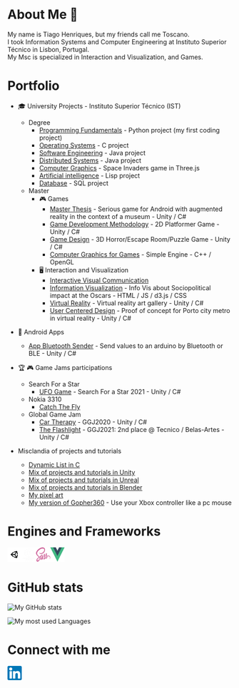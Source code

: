 # About Me :wave:

My name is Tiago Henriques, but my friends call me Toscano.\
I took Information Systems and Computer Engineering at Instituto Superior Técnico in Lisbon, Portugal.\
My Msc is specialized in Interaction and Visualization, and Games. 

# Portfolio

* :mortar_board: University Projects - Instituto Superior Técnico (IST) 
  * Degree 
    * [Programming Fundamentals](https://github.com/Toscan0/IST-FP) - Python project (my first coding project)
    * [Operating Systems](https://github.com/Toscan0/IST-SO) - C project
    * [Software Engineering](https://github.com/Toscan0/IST-ES) - Java project
    * [Distributed Systems](https://github.com/Toscan0/IST-SD) - Java project
    * [Computer Graphics](https://github.com/Toscan0/IST-CG) - Space Invaders game in Three.js
    * [Artificial intelligence](https://github.com/Toscan0/IST-IA) - Lisp project
    * [Database](https://github.com/Toscan0/IST-BD) - SQL project
  * Master
    * :video_game: Games
      * [Master Thesis](https://github.com/Toscan0/IST-Thesis-FaradayMuseum) - Serious game for Android with augmented reality in the context of a museum - Unity / C# 
      * [Game Development Methodology](https://github.com/Toscan0/IST-MDJ) - 2D Platformer Game - Unity / C#
      * [Game Design](https://github.com/Toscan0/IST-DDJ) - 3D Horror/Escape Room/Puzzle Game - Unity / C#
      * [Computer Graphics for Games](https://github.com/Toscan0/IST-CGJ) - Simple Engine - C++ / OpenGL
    * :desktop_computer: Interaction and Visualization
       * [Interactive Visual Communication](https://github.com/Toscan0/IST-CVI)
       * [Information Visualization](https://github.com/Toscan0/IST-VI) - Info Vis about Sociopolitical impact at the Oscars - HTML / JS / d3.js / CSS
       * [Virtual Reality](https://github.com/Toscan0/IST-RV) - Virtual reality art gallery  - Unity / C#
       * [User Centered Design](https://github.com/Toscan0/IST-CCU) - Proof of concept for Porto city metro in virtual reality - Unity / C#
 

* :iphone: Android Apps 
  * [App Bluetooth Sender](https://github.com/Toscan0/Car_leds) - Send values to an arduino by Bluetooth or BLE - Unity / C#

    
* :trophy: :video_game: Game Jams participations
  * Search For a Star
    * [UFO Game](https://github.com/Toscan0/Search-For-A-Star-2021) - Search For a Star 2021 - Unity / C#
  * Nokia 3310 
    * [Catch The Fly](https://github.com/Toscan0/Nokia-3310-2021)
  * Global Game Jam
    * [Car Therapy](https://github.com/Toscan0/GGJ2020) - GGJ2020 - Unity / C#
    * [The Flashlight](https://github.com/Toscan0/GGJ2021) - GGJ2021: 2nd place @ Tecnico / Belas-Artes  - Unity / C#
 

* Misclandia of projects and tutorials
  * [Dynamic List in C](https://github.com/Toscan0/Dynamic-List-C)
  * [Mix of projects and tutorials in Unity](https://github.com/Toscan0/Unity-Misc)
  * [Mix of projects and tutorials in Unreal](https://github.com/Toscan0/Unreal-Engine-4-misc)
  * [Mix of projects and tutorials in Blender](https://github.com/Toscan0/Blender-Misc)
  * [My pixel art](https://github.com/Toscan0/Pixel-Art)
  * [My version of Gopher360](https://github.com/Toscan0/Gopher360) - Use your Xbox controller like a pc mouse

# Engines and Frameworks

<img align="left" alt="Unity" width="32px" height="32px" src="./icons/Tools/Unity/unity-tab-square-white.png"/>
<img align="left" alt="Unreal" width="32px"  height="32px" src="./icons/Tools/UE/Unreal_Engine_White.png"/>
<img align="left" alt="Sass" width="32px"  height="32px" src="./icons/Languages/Sass_logo.png"/>
<img align="left" alt="Vue" width="32px"  height="32px" src="./icons/Languages/Vue_logo.png"/>

<!--
<img align="left" alt="C#" width="32px" src="./icons/Languages/C_Sharp_logo.png"/>
<img align="left" alt="Cpp" width="32px" src="./icons/Languages/Cpp_logo.png"/>
<img align="left" alt="HTML5" width="32px" src="./icons/Languages/HTML5_logo.png"/>
<img align="left" alt="JavaScript" width="32px" src="./icons/Languages/JS_logo.png"/>
<img align="left" alt="CSS3" width="32px" src="./icons/Languages/CSS_logo.png"/>
<img align="left" alt="Sass" width="32px" src="./icons/Languages/Sass_logo.png"/>
<img align="left" alt="Vue" width="32px" src="./icons/Languages/Vue_logo.png"/>
<br />
<br />
> These are my most recently tools and languages used. But I have more in my toolbox :stuck_out_tongue: -->
<br />
<br />

# GitHub stats

<!-- <details>
  <summary>:zap: GitHub Stats</summary>
</details> -->

![My GitHub stats](https://github-readme-stats.vercel.app/api?username=Toscan0&count_private=true&show_icons=true&theme=radical)

![My most used Languages](https://github-readme-stats.vercel.app/api/top-langs/?username=Toscan0&count_private=true&show_icons=true&theme=radical)

# Connect with me

[<img align="center" alt="my linkedin" width="32px" height="32px" src="./icons/Social/linkedin.png" />][linkedin]













[linkedin]: https://www.linkedin.com/in/tiago-henriques-638252132/
